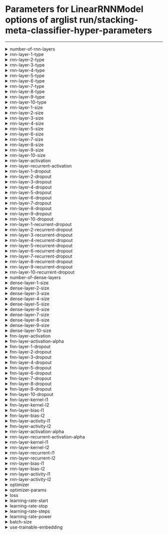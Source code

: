 # Parameters for LinearRNNModel options of arglist run/stacking-meta-classifier-hyper-parameters

---


<details>
<summary>number-of-rnn-layers</summary>


_Number of RNN layers to use_

Argument type: int (minimum: 1, maximum: 10)

This argument has no default value



---



No supported hyperparameter specs.

</details>


<details>
<summary>rnn-layer-1-type</summary>


_Type of RNN layer_

Argument type: str

This argument has no default value



---



No supported hyperparameter specs.

</details>


<details>
<summary>rnn-layer-2-type</summary>


_Type of RNN layer_

Argument type: str

This argument has no default value



---



No supported hyperparameter specs.

</details>


<details>
<summary>rnn-layer-3-type</summary>


_Type of RNN layer_

Argument type: str

This argument has no default value



---



No supported hyperparameter specs.

</details>


<details>
<summary>rnn-layer-4-type</summary>


_Type of RNN layer_

Argument type: str

This argument has no default value



---



No supported hyperparameter specs.

</details>


<details>
<summary>rnn-layer-5-type</summary>


_Type of RNN layer_

Argument type: str

This argument has no default value



---



No supported hyperparameter specs.

</details>


<details>
<summary>rnn-layer-6-type</summary>


_Type of RNN layer_

Argument type: str

This argument has no default value



---



No supported hyperparameter specs.

</details>


<details>
<summary>rnn-layer-7-type</summary>


_Type of RNN layer_

Argument type: str

This argument has no default value



---



No supported hyperparameter specs.

</details>


<details>
<summary>rnn-layer-8-type</summary>


_Type of RNN layer_

Argument type: str

This argument has no default value



---



No supported hyperparameter specs.

</details>


<details>
<summary>rnn-layer-9-type</summary>


_Type of RNN layer_

Argument type: str

This argument has no default value



---



No supported hyperparameter specs.

</details>


<details>
<summary>rnn-layer-10-type</summary>


_Type of RNN layer_

Argument type: str

This argument has no default value



---



No supported hyperparameter specs.

</details>


<details>
<summary>rnn-layer-1-size</summary>


_Number of units in the i-th rnn layer._

Argument type: int (minimum: 2, maximum: 4096)

This argument has no default value



---



No supported hyperparameter specs.

</details>


<details>
<summary>rnn-layer-2-size</summary>


_Number of units in the i-th rnn layer._

Argument type: int (minimum: 2, maximum: 4096)

This argument has no default value



---



No supported hyperparameter specs.

</details>


<details>
<summary>rnn-layer-3-size</summary>


_Number of units in the i-th rnn layer._

Argument type: int (minimum: 2, maximum: 4096)

This argument has no default value



---



No supported hyperparameter specs.

</details>


<details>
<summary>rnn-layer-4-size</summary>


_Number of units in the i-th rnn layer._

Argument type: int (minimum: 2, maximum: 4096)

This argument has no default value



---



No supported hyperparameter specs.

</details>


<details>
<summary>rnn-layer-5-size</summary>


_Number of units in the i-th rnn layer._

Argument type: int (minimum: 2, maximum: 4096)

This argument has no default value



---



No supported hyperparameter specs.

</details>


<details>
<summary>rnn-layer-6-size</summary>


_Number of units in the i-th rnn layer._

Argument type: int (minimum: 2, maximum: 4096)

This argument has no default value



---



No supported hyperparameter specs.

</details>


<details>
<summary>rnn-layer-7-size</summary>


_Number of units in the i-th rnn layer._

Argument type: int (minimum: 2, maximum: 4096)

This argument has no default value



---



No supported hyperparameter specs.

</details>


<details>
<summary>rnn-layer-8-size</summary>


_Number of units in the i-th rnn layer._

Argument type: int (minimum: 2, maximum: 4096)

This argument has no default value



---



No supported hyperparameter specs.

</details>


<details>
<summary>rnn-layer-9-size</summary>


_Number of units in the i-th rnn layer._

Argument type: int (minimum: 2, maximum: 4096)

This argument has no default value



---



No supported hyperparameter specs.

</details>


<details>
<summary>rnn-layer-10-size</summary>


_Number of units in the i-th rnn layer._

Argument type: int (minimum: 2, maximum: 4096)

This argument has no default value



---



No supported hyperparameter specs.

</details>


<details>
<summary>rnn-layer-activation</summary>


_Activation to use in the rnn layers_

Argument type: str

This argument has no default value



---



No supported hyperparameter specs.

</details>


<details>
<summary>rnn-layer-recurrent-activation</summary>


_Recurrent activation to use in the rnn layers_

Argument type: str

This argument has no default value



---



No supported hyperparameter specs.

</details>


<details>
<summary>rnn-layer-1-dropout</summary>


_Dropout for the i-th rnn layer_

Argument type: float (minimum: 0.0, maximum: 1.0)

This argument has no default value



---



No supported hyperparameter specs.

</details>


<details>
<summary>rnn-layer-2-dropout</summary>


_Dropout for the i-th rnn layer_

Argument type: float (minimum: 0.0, maximum: 1.0)

This argument has no default value



---



No supported hyperparameter specs.

</details>


<details>
<summary>rnn-layer-3-dropout</summary>


_Dropout for the i-th rnn layer_

Argument type: float (minimum: 0.0, maximum: 1.0)

This argument has no default value



---



No supported hyperparameter specs.

</details>


<details>
<summary>rnn-layer-4-dropout</summary>


_Dropout for the i-th rnn layer_

Argument type: float (minimum: 0.0, maximum: 1.0)

This argument has no default value



---



No supported hyperparameter specs.

</details>


<details>
<summary>rnn-layer-5-dropout</summary>


_Dropout for the i-th rnn layer_

Argument type: float (minimum: 0.0, maximum: 1.0)

This argument has no default value



---



No supported hyperparameter specs.

</details>


<details>
<summary>rnn-layer-6-dropout</summary>


_Dropout for the i-th rnn layer_

Argument type: float (minimum: 0.0, maximum: 1.0)

This argument has no default value



---



No supported hyperparameter specs.

</details>


<details>
<summary>rnn-layer-7-dropout</summary>


_Dropout for the i-th rnn layer_

Argument type: float (minimum: 0.0, maximum: 1.0)

This argument has no default value



---



No supported hyperparameter specs.

</details>


<details>
<summary>rnn-layer-8-dropout</summary>


_Dropout for the i-th rnn layer_

Argument type: float (minimum: 0.0, maximum: 1.0)

This argument has no default value



---



No supported hyperparameter specs.

</details>


<details>
<summary>rnn-layer-9-dropout</summary>


_Dropout for the i-th rnn layer_

Argument type: float (minimum: 0.0, maximum: 1.0)

This argument has no default value



---



No supported hyperparameter specs.

</details>


<details>
<summary>rnn-layer-10-dropout</summary>


_Dropout for the i-th rnn layer_

Argument type: float (minimum: 0.0, maximum: 1.0)

This argument has no default value



---



No supported hyperparameter specs.

</details>


<details>
<summary>rnn-layer-1-recurrent-dropout</summary>


_Recurrent dropout for i-th rnn layer_

Argument type: float (minimum: 0.0, maximum: 1.0)

This argument has no default value



---



No supported hyperparameter specs.

</details>


<details>
<summary>rnn-layer-2-recurrent-dropout</summary>


_Recurrent dropout for i-th rnn layer_

Argument type: float (minimum: 0.0, maximum: 1.0)

This argument has no default value



---



No supported hyperparameter specs.

</details>


<details>
<summary>rnn-layer-3-recurrent-dropout</summary>


_Recurrent dropout for i-th rnn layer_

Argument type: float (minimum: 0.0, maximum: 1.0)

This argument has no default value



---



No supported hyperparameter specs.

</details>


<details>
<summary>rnn-layer-4-recurrent-dropout</summary>


_Recurrent dropout for i-th rnn layer_

Argument type: float (minimum: 0.0, maximum: 1.0)

This argument has no default value



---



No supported hyperparameter specs.

</details>


<details>
<summary>rnn-layer-5-recurrent-dropout</summary>


_Recurrent dropout for i-th rnn layer_

Argument type: float (minimum: 0.0, maximum: 1.0)

This argument has no default value



---



No supported hyperparameter specs.

</details>


<details>
<summary>rnn-layer-6-recurrent-dropout</summary>


_Recurrent dropout for i-th rnn layer_

Argument type: float (minimum: 0.0, maximum: 1.0)

This argument has no default value



---



No supported hyperparameter specs.

</details>


<details>
<summary>rnn-layer-7-recurrent-dropout</summary>


_Recurrent dropout for i-th rnn layer_

Argument type: float (minimum: 0.0, maximum: 1.0)

This argument has no default value



---



No supported hyperparameter specs.

</details>


<details>
<summary>rnn-layer-8-recurrent-dropout</summary>


_Recurrent dropout for i-th rnn layer_

Argument type: float (minimum: 0.0, maximum: 1.0)

This argument has no default value



---



No supported hyperparameter specs.

</details>


<details>
<summary>rnn-layer-9-recurrent-dropout</summary>


_Recurrent dropout for i-th rnn layer_

Argument type: float (minimum: 0.0, maximum: 1.0)

This argument has no default value



---



No supported hyperparameter specs.

</details>


<details>
<summary>rnn-layer-10-recurrent-dropout</summary>


_Recurrent dropout for i-th rnn layer_

Argument type: float (minimum: 0.0, maximum: 1.0)

This argument has no default value



---



No supported hyperparameter specs.

</details>


<details>
<summary>number-of-dense-layers</summary>


_Number of dense layers to use_

Argument type: int (minimum: 0, maximum: 10)

This argument has no default value



---



No supported hyperparameter specs.

</details>


<details>
<summary>dense-layer-1-size</summary>


_Number of units in the i-th dense layer._

Argument type: int (minimum: 2, maximum: 16384)

This argument has no default value



---



No supported hyperparameter specs.

</details>


<details>
<summary>dense-layer-2-size</summary>


_Number of units in the i-th dense layer._

Argument type: int (minimum: 2, maximum: 16384)

This argument has no default value



---



No supported hyperparameter specs.

</details>


<details>
<summary>dense-layer-3-size</summary>


_Number of units in the i-th dense layer._

Argument type: int (minimum: 2, maximum: 16384)

This argument has no default value



---



No supported hyperparameter specs.

</details>


<details>
<summary>dense-layer-4-size</summary>


_Number of units in the i-th dense layer._

Argument type: int (minimum: 2, maximum: 16384)

This argument has no default value



---



No supported hyperparameter specs.

</details>


<details>
<summary>dense-layer-5-size</summary>


_Number of units in the i-th dense layer._

Argument type: int (minimum: 2, maximum: 16384)

This argument has no default value



---



No supported hyperparameter specs.

</details>


<details>
<summary>dense-layer-6-size</summary>


_Number of units in the i-th dense layer._

Argument type: int (minimum: 2, maximum: 16384)

This argument has no default value



---



No supported hyperparameter specs.

</details>


<details>
<summary>dense-layer-7-size</summary>


_Number of units in the i-th dense layer._

Argument type: int (minimum: 2, maximum: 16384)

This argument has no default value



---



No supported hyperparameter specs.

</details>


<details>
<summary>dense-layer-8-size</summary>


_Number of units in the i-th dense layer._

Argument type: int (minimum: 2, maximum: 16384)

This argument has no default value



---



No supported hyperparameter specs.

</details>


<details>
<summary>dense-layer-9-size</summary>


_Number of units in the i-th dense layer._

Argument type: int (minimum: 2, maximum: 16384)

This argument has no default value



---



No supported hyperparameter specs.

</details>


<details>
<summary>dense-layer-10-size</summary>


_Number of units in the i-th dense layer._

Argument type: int (minimum: 2, maximum: 16384)

This argument has no default value



---



No supported hyperparameter specs.

</details>


<details>
<summary>fnn-layer-activation</summary>


_Activation to use in the hidden FNN layers_

Argument type: str

This argument has no default value



---



No supported hyperparameter specs.

</details>


<details>
<summary>fnn-layer-activation-alpha</summary>


_Alpha value for the elu activation_

Argument type: float (no restrictions)

This argument has no default value



---



No supported hyperparameter specs.

</details>


<details>
<summary>fnn-layer-1-dropout</summary>


_Dropout for the i-th FNN layer_

Argument type: float (minimum: 0.0, maximum: 1.0)

This argument has no default value



---



No supported hyperparameter specs.

</details>


<details>
<summary>fnn-layer-2-dropout</summary>


_Dropout for the i-th FNN layer_

Argument type: float (minimum: 0.0, maximum: 1.0)

This argument has no default value



---



No supported hyperparameter specs.

</details>


<details>
<summary>fnn-layer-3-dropout</summary>


_Dropout for the i-th FNN layer_

Argument type: float (minimum: 0.0, maximum: 1.0)

This argument has no default value



---



No supported hyperparameter specs.

</details>


<details>
<summary>fnn-layer-4-dropout</summary>


_Dropout for the i-th FNN layer_

Argument type: float (minimum: 0.0, maximum: 1.0)

This argument has no default value



---



No supported hyperparameter specs.

</details>


<details>
<summary>fnn-layer-5-dropout</summary>


_Dropout for the i-th FNN layer_

Argument type: float (minimum: 0.0, maximum: 1.0)

This argument has no default value



---



No supported hyperparameter specs.

</details>


<details>
<summary>fnn-layer-6-dropout</summary>


_Dropout for the i-th FNN layer_

Argument type: float (minimum: 0.0, maximum: 1.0)

This argument has no default value



---



No supported hyperparameter specs.

</details>


<details>
<summary>fnn-layer-7-dropout</summary>


_Dropout for the i-th FNN layer_

Argument type: float (minimum: 0.0, maximum: 1.0)

This argument has no default value



---



No supported hyperparameter specs.

</details>


<details>
<summary>fnn-layer-8-dropout</summary>


_Dropout for the i-th FNN layer_

Argument type: float (minimum: 0.0, maximum: 1.0)

This argument has no default value



---



No supported hyperparameter specs.

</details>


<details>
<summary>fnn-layer-9-dropout</summary>


_Dropout for the i-th FNN layer_

Argument type: float (minimum: 0.0, maximum: 1.0)

This argument has no default value



---



No supported hyperparameter specs.

</details>


<details>
<summary>fnn-layer-10-dropout</summary>


_Dropout for the i-th FNN layer_

Argument type: float (minimum: 0.0, maximum: 1.0)

This argument has no default value



---



No supported hyperparameter specs.

</details>


<details>
<summary>fnn-layer-kernel-l1</summary>


_l1 kernel regularizer for the layers_

Argument type: float (minimum: 0.0, maximum: 1.0)

This argument has no default value



---



No supported hyperparameter specs.

</details>


<details>
<summary>fnn-layer-kernel-l2</summary>


_l2 kernel regularizer for the layers_

Argument type: float (minimum: 0.0, maximum: 1.0)

This argument has no default value



---



No supported hyperparameter specs.

</details>


<details>
<summary>fnn-layer-bias-l1</summary>


_l1 bias regularizer for the layers_

Argument type: float (minimum: 0.0, maximum: 1.0)

This argument has no default value



---



No supported hyperparameter specs.

</details>


<details>
<summary>fnn-layer-bias-l2</summary>


_l2 bias regularizer for the layers_

Argument type: float (minimum: 0.0, maximum: 1.0)

This argument has no default value



---



No supported hyperparameter specs.

</details>


<details>
<summary>fnn-layer-activity-l1</summary>


_l1 activity regularizer for the layers_

Argument type: float (minimum: 0.0, maximum: 1.0)

This argument has no default value



---



No supported hyperparameter specs.

</details>


<details>
<summary>fnn-layer-activity-l2</summary>


_l2 activity regularizer for the layers_

Argument type: float (minimum: 0.0, maximum: 1.0)

This argument has no default value



---



No supported hyperparameter specs.

</details>


<details>
<summary>rnn-layer-activation-alpha</summary>


_Alpha value for the elu activation of the i-th layer_

Argument type: float (no restrictions)

This argument has no default value



---



No supported hyperparameter specs.

</details>


<details>
<summary>rnn-layer-recurrent-activation-alpha</summary>


_Alpha value for the elu activation of the i-th layer_

Argument type: float (no restrictions)

This argument has no default value



---



No supported hyperparameter specs.

</details>


<details>
<summary>rnn-layer-kernel-l1</summary>


_l1 kernel regularizer for the layers_

Argument type: float (minimum: 0.0, maximum: 1.0)

This argument has no default value



---



No supported hyperparameter specs.

</details>


<details>
<summary>rnn-layer-kernel-l2</summary>


_l2 kernel regularizer for the layers_

Argument type: float (minimum: 0.0, maximum: 1.0)

This argument has no default value



---



No supported hyperparameter specs.

</details>


<details>
<summary>rnn-layer-recurrent-l1</summary>


_l1 recurrent regularizer for the layers_

Argument type: float (minimum: 0.0, maximum: 1.0)

This argument has no default value



---



No supported hyperparameter specs.

</details>


<details>
<summary>rnn-layer-recurrent-l2</summary>


_l2 recurrent regularizer for the layers_

Argument type: float (minimum: 0.0, maximum: 1.0)

This argument has no default value



---



No supported hyperparameter specs.

</details>


<details>
<summary>rnn-layer-bias-l1</summary>


_l1 bias regularizer for the layers_

Argument type: float (minimum: 0.0, maximum: 1.0)

This argument has no default value



---



No supported hyperparameter specs.

</details>


<details>
<summary>rnn-layer-bias-l2</summary>


_l2 bias regularizer for the layers_

Argument type: float (minimum: 0.0, maximum: 1.0)

This argument has no default value



---



No supported hyperparameter specs.

</details>


<details>
<summary>rnn-layer-activity-l1</summary>


_l1 activity regularizer for the layers_

Argument type: float (minimum: 0.0, maximum: 1.0)

This argument has no default value



---



No supported hyperparameter specs.

</details>


<details>
<summary>rnn-layer-activity-l2</summary>


_l2 activity regularizer for the layers_

Argument type: float (minimum: 0.0, maximum: 1.0)

This argument has no default value



---



No supported hyperparameter specs.

</details>


<details>
<summary>optimizer</summary>


_Optimizer to use. Special case: use sgd_XXX to specify SGD with momentum XXX_

Argument type: str

This argument has no default value



---



No supported hyperparameter specs.

</details>


<details>
<summary>optimizer-params</summary>


_Hyper-parameters for the optimizer_

Argument type: nested arglist.

Default values are inherited from contained child arguments.

Hyper-parameter specs are inherited from nested child arguments.

**Nested arguments:**



<details>

<summary>adam</summary>





<details>

<summary>beta-1</summary>



_Beta-1 value for the Adam optimizer_

Argument type: float (no restrictions)

This argument has no default value



---



No supported hyperparameter specs.

</details>





<details>

<summary>beta-2</summary>



_Beta-2 value for the Adam optimizer_

Argument type: float (no restrictions)

This argument has no default value



---



No supported hyperparameter specs.

</details>





<details>

<summary>epsilon</summary>



_Epsilon value for the Adam optimizer_

Argument type: float (no restrictions)

This argument has no default value



---



No supported hyperparameter specs.

</details>





<details>

<summary>weight-decay</summary>



_Weight decay_

Argument type: float (no restrictions)

This argument has no default value



---



No supported hyperparameter specs.

</details>



</details>





<details>

<summary>nadam</summary>





<details>

<summary>beta-1</summary>



_Beta-1 value for the Nadam optimizer_

Argument type: float (no restrictions)

This argument has no default value



---



No supported hyperparameter specs.

</details>





<details>

<summary>beta-2</summary>



_Beta-2 value for the Nadam optimizer_

Argument type: float (no restrictions)

This argument has no default value



---



No supported hyperparameter specs.

</details>





<details>

<summary>epsilon</summary>



_Epsilon value for the Nadam optimizer_

Argument type: float (no restrictions)

This argument has no default value



---



No supported hyperparameter specs.

</details>





<details>

<summary>weight-decay</summary>



_Weight decay_

Argument type: float (no restrictions)

This argument has no default value



---



No supported hyperparameter specs.

</details>



</details>





<details>

<summary>adamw</summary>





<details>

<summary>beta-1</summary>



_Beta-1 value for the Nadam optimizer_

Argument type: float (no restrictions)

This argument has no default value



---



No supported hyperparameter specs.

</details>





<details>

<summary>beta-2</summary>



_Beta-2 value for the Nadam optimizer_

Argument type: float (no restrictions)

This argument has no default value



---



No supported hyperparameter specs.

</details>





<details>

<summary>epsilon</summary>



_Epsilon value for the Nadam optimizer_

Argument type: float (no restrictions)

This argument has no default value



---



No supported hyperparameter specs.

</details>





<details>

<summary>weight-decay</summary>



_Weight decay_

Argument type: float (no restrictions)

This argument has no default value



---



No supported hyperparameter specs.

</details>



</details>





<details>

<summary>sgd</summary>





<details>

<summary>momentum</summary>



_Momentum value for the SGD optimizer_

Argument type: float (minimum: 0.0, maximum: 1.0)

This argument has no default value



---



No supported hyperparameter specs.

</details>





<details>

<summary>use-nesterov</summary>



_Whether to use Nesterov momentum in the SGD optimizer_

Argument type: bool

This argument has no default value



---



No supported hyperparameter specs.

</details>



</details>



</details>


<details>
<summary>loss</summary>


_Loss to use in the training process_

Argument type: str

This argument has no default value



---



No supported hyperparameter specs.

</details>


<details>
<summary>learning-rate-start</summary>


_Initial learning rate for the learning process_

Argument type: float (minimum: 0.0)

This argument has no default value



---



No supported hyperparameter specs.

</details>


<details>
<summary>learning-rate-stop</summary>


_Learnign rate after "learning-rate-steps" steps_

Argument type: float (minimum: 0.0)

This argument has no default value



---



No supported hyperparameter specs.

</details>


<details>
<summary>learning-rate-steps</summary>


_Amount of decay steps requierd to go from start to stop LR_

Argument type: int (minimum: 1)

This argument has no default value



---



No supported hyperparameter specs.

</details>


<details>
<summary>learning-rate-power</summary>


_Degree of the polynomial to use for the learning rate._

Argument type: float (minimum: 0.0)

This argument has no default value



---



No supported hyperparameter specs.

</details>


<details>
<summary>batch-size</summary>


_Batch size used during training_

Argument type: int (minimum: 1)

This argument has no default value



---



No supported hyperparameter specs.

</details>


<details>
<summary>use-trainable-embedding</summary>


_Whether to make the word-embedding trainable._

Argument type: bool

This argument has no default value



---



No supported hyperparameter specs.

</details>
